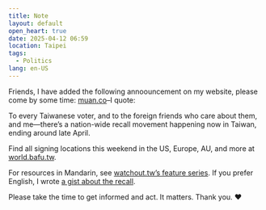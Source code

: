 ```yaml
---
title: Note
layout: default
open_heart: true
date: 2025-04-12 06:59
location: Taipei
tags: 
  - Politics
lang: en-US
---
```


Friends, I have added the following annoouncement on my website, please come by some time: [muan.co](https://muan.co)–I quote:

To every Taiwanese voter, and to the foreign friends who care about them, and me—there’s a nation-wide recall movement happening now in Taiwan, ending around late April.

Find all signing locations this weekend in the US, Europe, AU, and more at [world.bafu.tw](https://world.bafu.tw).

For resources in Mandarin, see [watchout.tw’s feature series](https://watchout.tw/projects/2025-big-recall).
If you prefer English, I wrote [a gist about the recall](https://gist.github.com/muan/0a84cf0286da578c0653b69e964d072a).

Please take the time to get informed and act. It matters. Thank you. ♥︎
